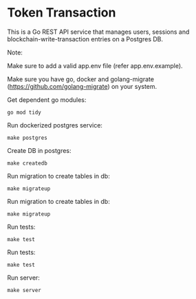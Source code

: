 # Token Transaction

This is a Go REST API service that manages users, sessions and blockchain-write-transaction entries on a Postgres DB.

Note: 

Make sure to add a valid app.env file (refer app.env.example).

Make sure you have go, docker and golang-migrate (https://github.com/golang-migrate) on your system.

Get dependent go modules:
```shell
go mod tidy
```

Run dockerized postgres service:
```shell
make postgres
```

Create DB in postgres:
```shell
make createdb
```

Run migration to create tables in db:
```shell
make migrateup
```

Run migration to create tables in db:
```shell
make migrateup
```

Run tests:
```shell
make test
```

Run tests:
```shell
make test
```

Run server:
```shell
make server
```
